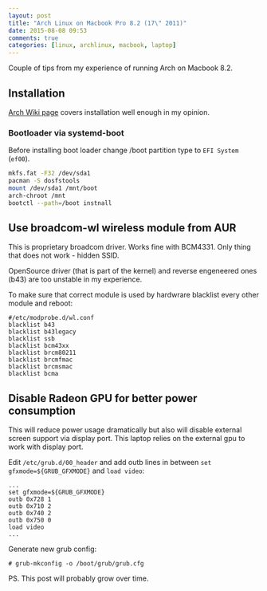 ```yaml
---
layout: post
title: "Arch Linux on Macbook Pro 8.2 (17\" 2011)"
date: 2015-08-08 09:53
comments: true
categories: [linux, archlinux, macbook, laptop]
---
```


Couple of tips from my experience of running Arch on Macbook 8.2.

<!--more-->

## Installation

<a href="https://wiki.archlinux.org/index.php/MacBook">Arch Wiki page</a> covers installation well enough in my opinion.

### Bootloader via systemd-boot

Before installing boot loader change /boot partition type to `EFI System` (`ef00`).

```bash
mkfs.fat -F32 /dev/sda1
pacman -S dosfstools
mount /dev/sda1 /mnt/boot
arch-chroot /mnt
bootctl --path=/boot instnall
```

## Use broadcom-wl wireless module from AUR

This is proprietary broadcom driver. Works fine with BCM4331.
Only thing that does not work - hidden SSID.

OpenSource driver (that is part of the kernel) and reverse engeneered ones (b43) are too unstable in my experience.

To make sure that correct module is used by hardwrare blacklist every other module and reboot:

```
#/etc/modprobe.d/wl.conf
blacklist b43
blacklist b43legacy
blacklist ssb
blacklist bcm43xx
blacklist brcm80211
blacklist brcmfmac
blacklist brcmsmac
blacklist bcma
```

## Disable Radeon GPU for better power consumption

This will reduce power usage dramatically but also will disable external screen support via display port.
This laptop relies on the external gpu to work with display port.

Edit `/etc/grub.d/00_header` and add outb lines in between `set gfxmode=${GRUB_GFXMODE}` and `load video`:

```
...
set gfxmode=${GRUB_GFXMODE}
outb 0x728 1
outb 0x710 2
outb 0x740 2
outb 0x750 0
load video
...
```

Generate new grub config:

```
# grub-mkconfig -o /boot/grub/grub.cfg
```

PS. This post will probably grow over time.
